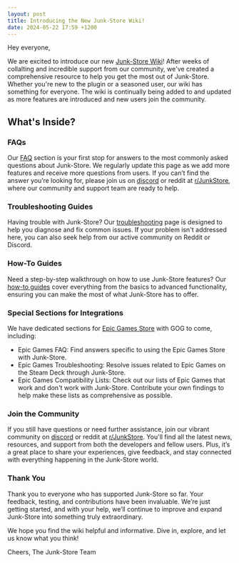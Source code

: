 ```yaml
---
layout: post
title: Introducing the New Junk-Store Wiki!
date: 2024-05-22 17:59 +1200
---
```


Hey everyone,

We are excited to introduce our new [Junk-Store Wiki](https://wiki.junkstore.xyz)! After weeks of collalting and incredible support from our community, we've created a comprehensive resource to help you get the most out of Junk-Store. Whether you're new to the plugin or a seasoned user, our wiki has something for everyone. The wiki is continually being added to and updated as more features are introduced and new users join the community.

## What's Inside?
### FAQs
Our [FAQ](https://wiki.junkstore.xyz/wiki/Help:FAQ) section is your first stop for answers to the most commonly asked questions about Junk-Store. We regularly update this page as we add more features and receive more questions from users. If you can’t find the answer you’re looking for, please join us on [discord](https://discord.gg/6mRUhR6Teh) or reddit at [r/JunkStore](https://www.reddit.com/r/JunkStore/), where our community and support team are ready to help.

### Troubleshooting Guides
Having trouble with Junk-Store? Our [troubleshooting](https://wiki.junkstore.xyz/wiki/Help:Troubleshooting) page is designed to help you diagnose and fix common issues. If your problem isn't addressed here, you can also seek help from our active community on Reddit or Discord.

### How-To Guides
Need a step-by-step walkthrough on how to use Junk-Store features? Our [how-to guides](https://wiki.junkstore.xyz/wiki/Help:How_to_guides) cover everything from the basics to advanced functionality, ensuring you can make the most of what Junk-Store has to offer.

### Special Sections for Integrations
We have dedicated sections for [Epic Games Store](https://wiki.junkstore.xyz/wiki/Help:Epic) with GOG to come, including:

- Epic Games FAQ: Find answers specific to using the Epic Games Store with Junk-Store.
- Epic Games Troubleshooting: Resolve issues related to Epic Games on the Steam Deck through Junk-Store.
- Epic Games Compatibility Lists: Check out our lists of Epic Games that work and don't work with Junk-Store. Contribute your own findings to help make these lists as comprehensive as possible.

### Join the Community
If you still have questions or need further assistance, join our vibrant community on [discord](https://discord.gg/6mRUhR6Teh) or reddit at [r/JunkStore](https://www.reddit.com/r/JunkStore/). You'll find all the latest news, resources, and support from both the developers and fellow users. Plus, it’s a great place to share your experiences, give feedback, and stay connected with everything happening in the Junk-Store world.

### Thank You
Thank you to everyone who has supported Junk-Store so far. Your feedback, testing, and contributions have been invaluable. We’re just getting started, and with your help, we’ll continue to improve and expand Junk-Store into something truly extraordinary.

We hope you find the wiki helpful and informative. Dive in, explore, and let us know what you think!

Cheers,
The Junk-Store Team
